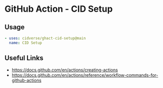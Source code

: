 # GitHub Action - CID Setup

## Usage

```yaml
- uses: cidverse/ghact-cid-setup@main
  name: CID Setup
```

## Useful Links

- https://docs.github.com/en/actions/creating-actions
- https://docs.github.com/en/actions/reference/workflow-commands-for-github-actions

